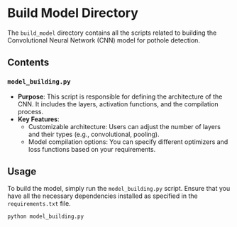 # Build Model Directory

The `build_model` directory contains all the scripts related to building the Convolutional Neural Network (CNN) model for pothole detection.

## Contents

### `model_building.py`
- **Purpose**: This script is responsible for defining the architecture of the CNN. It includes the layers, activation functions, and the compilation process.
- **Key Features**:
  - Customizable architecture: Users can adjust the number of layers and their types (e.g., convolutional, pooling).
  - Model compilation options: You can specify different optimizers and loss functions based on your requirements.
  
## Usage
To build the model, simply run the `model_building.py` script. Ensure that you have all the necessary dependencies installed as specified in the `requirements.txt` file.

```bash
python model_building.py
